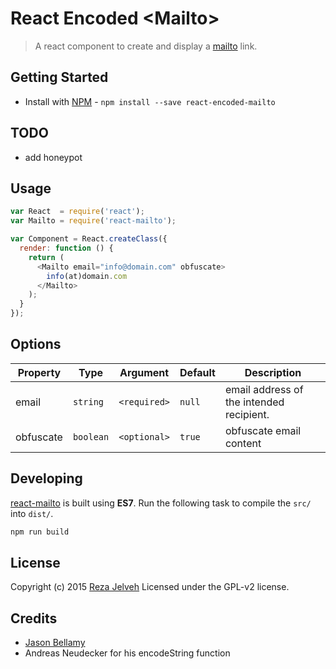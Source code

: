 # React Encoded &lt;Mailto&gt;

> A react component to create and display a [mailto](https://developer.mozilla.org/en-US/docs/Web/Guide/HTML/Email_links) link.


## Getting Started

- Install with [NPM](https://www.npmjs.org/) - `npm install --save react-encoded-mailto`


## TODO

- add honeypot

## Usage

```javascript
var React  = require('react');
var Mailto = require('react-mailto');

var Component = React.createClass({
  render: function () {
    return (
      <Mailto email="info@domain.com" obfuscate>
        info(at)domain.com
      </Mailto>
    );
  }
});
```


## Options


Property  | Type      | Argument     | Default   | Description
----------|-----------|--------------|-----------|------------
email     | `string`  | `<required>` | `null`    | email address of the intended recipient.
obfuscate | `boolean` | `<optional>` | `true`    | obfuscate email content


## Developing

[react-mailto](https://github.com/fishman/react-encoded-mailto) is built using **ES7**. Run the following task to compile the `src/` into `dist/`.

```bash
npm run build
```

## License
Copyright (c) 2015 [Reza Jelveh](http://reza.jelveh.me)
Licensed under the GPL-v2 license.

## Credits
- [Jason Bellamy](https://github.com/jasonbellamy/react-mailto)
- Andreas Neudecker for his encodeString function

